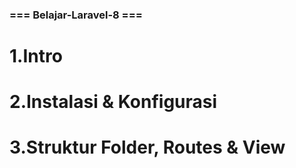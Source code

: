 ### === Belajar-Laravel-8 === ###

# 1.Intro

# 2.Instalasi & Konfigurasi 

# 3.Struktur Folder, Routes & View

